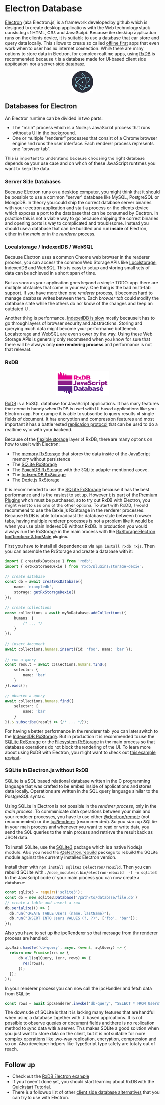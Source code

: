 # Electron Database

[Electron](https://www.electronjs.org/) (aka Electron.js) is a framework developed by github which is designed to create desktop applications with the Web technology stack consisting of HTML, CSS and JavaScript.
Because the desktop application runs on the clients device, it is suitable to use a database that can store and query data locally. This allows to create so called [offline first](./offline-first.md) apps that even work when to user has no internet connection.
While there are many options to store data in Electron, for complex realtime apps, using [RxDB](https://rxdb.info/) is recommended because it is a database made for UI-based client side application, not a server-side database.

<p align="center">
  <img src="./files/icons/electron.svg" alt="Electron" width="70" />
</p>

## Databases for Electron

An Electron runtime can be divided in two parts:
- The "main" process which is a Node.js JavaScript process that runs without a UI in the background.
- One or multiple "renderer" processes that consist of a Chrome browser engine and runs the user interface. Each renderer process represents one "browser tab".

This is important to understand because choosing the right database depends on your use case and on which of these JavaScript runtimes you want to keep the data.


### Server Side Databases

Because Electron runs on a desktop computer, you might think that it should be possible to use a common "server" database like MySQL, PostgreSQL or MongoDB. In theory you could ship the correct database server binaries with your electron application and start a process on the clients device which exposes a port to the database that can be consumed by Electron. In practice this is not a viable way to go because shipping the correct binaries and opening ports is way to complicated and troublesome. Instead you should use a database that can be bundled and run **inside** of Electron, either in the *main* or in the *renderer* process.


### Localstorage / IndexedDB / WebSQL

Because Electron uses a common Chrome web browser in the renderer process, you can access the common Web Storage APIs like [Localstorage](./articles/localstorage.md), IndexedDB and WebSQL. This is easy to setup and storing small sets of data can be achieved in a short span of time. 

But as soon as your application goes beyond a simple TODO-app, there are multiple obstacles that come in your way. One thing is the bad multi-tab support. If you have more then one *renderer* process, it becomes hard to manage database writes between them. Each *browser tab* could modify the database state while the others do not know of the changes and keep an outdated UI.

Another thing is performance. [IndexedDB is slow](./slow-indexeddb.md) mostly because it has to go through layers of browser security and abstractions. Storing and querying much data might become your performance bottleneck. Localstorage and WebSQL are even slower by the way. Using these Web Storage APIs is generally only recommend when you know for sure that there will be always only **one rendering process** and performance is not that relevant.

### RxDB

<p align="center">
  <img src="./files/logo/rxdb_javascript_database.svg" alt="RxDB" width="170" />
</p>


[RxDB](https://rxdb.info/) is a NoSQL database for JavaScript applications. It has many features that come in handy when RxDB is used with UI based applications like you Electron app. For example it is able to subscribe to query results of single fields of document. It has encryption and compression features and most important it has a battle tested [replication protocol](https://rxdb.info/replication.html) that can be used to do a realtime sync with your backend.

Because of the [flexible storage](https://rxdb.info/rx-storage.html) layer of RxDB, there are many options on how to use it with Electron:

- The [memory RxStorage](./rx-storage-memory.md) that stores the data inside of the JavaScript memory without persistence
- The [SQLite RxStorage](./rx-storage-sqlite.md)
- The [PouchDB RxStorage](./rx-storage-pouchdb.md) with the SQLite adapter mentioned above.
- The [IndexedDB RxStorage](./rx-storage-indexeddb.md)
- The [Dexie.js RxStorage](./rx-storage-dexie.md)

It is recommended to use the [SQLite RxStorage](./rx-storage-sqlite.md) because it has the best performance and is the easiest to set up. However it is part of the [Premium Plugins](https://rxdb.info/premium.html) which must be purchased, so to try out RxDB with Electron, you might want to use one of the other options. To start with RxDB, I would recommend to use the Dexie.js RxStorage in the renderer processes. Because RxDB is able to broadcast the database state between browser tabs, having multiple renderer processes is not a problem like it would be when you use plain IndexedDB without RxDB.
In production you would always run the RxStorage in the main process with the [RxStorage Electron IpcRenderer & IpcMain](./electron.md#rxstorage-electron-ipcrenderer--ipcmain) plugins.

First you have to install all dependencies via `npm install rxdb rxjs`.
Then you can assemble the RxStorage and create a database with it:

```ts
import { createRxDatabase } from 'rxdb';
import { getRxStorageDexie } from 'rxdb/plugins/storage-dexie';

// create database
const db = await createRxDatabase({
    name: 'exampledb',
    storage: getRxStorageDexie()
});

// create collections
const collections = await myRxDatabase.addCollections({
    humans: {
        /* ... */
    }
});

// insert document
await collections.humans.insert({id: 'foo', name: 'bar'});

// run a query
const result = await collections.humans.find({
    selector: {
        name: 'bar'
    }
}).exec();

// observe a query
await collections.humans.find({
    selector: {
        name: 'bar'
    }
}).$.subscribe(result => {/* ... */});
```

For having a better performance in the renderer tab, you can later switch to the [IndexedDB RxStorage](./rx-storage-indexeddb.md). But in production it is recommended to use the [SQLite RxStorage](./rx-storage-sqlite.md) or the [Filesystem RxStorage](./rx-storage-filesystem-node.md) in the main process so that database operations do not block the rendering of the UI.
To learn more about using RxDB with Electron, you might want to check out [this example project](https://github.com/pubkey/rxdb/tree/master/examples/electron).


### SQLite in Electron.js without RxDB

SQLite is a SQL based relational database written in the C programming language that was crafted to be embed inside of applications and stores data locally. Operations are written in the SQL query language similar to the PostgreSQL syntax.

Using SQLite in Electron is not possible in the *renderer process*, only in the *main process*. To communicate data operations between your main and your renderer processes, you have to use either [@electron/remote](https://github.com/electron/remote) (not recommended) or the [ipcRenderer](https://www.electronjs.org/de/docs/latest/api/ipc-renderer) (recommended). So you start up SQLite in your main process and whenever you want to read or write data, you send the SQL queries to the main process and retrieve the result back as JSON data.

To install SQLite, use the [SQLite3](https://github.com/TryGhost/node-sqlite3) package which is a native Node.js module. Also you need the [@electron/rebuild](https://github.com/electron/rebuild) package to rebuild the SQLite module against the currently installed Electron version.

Install them with `npm install sqlite3 @electron/rebuild`.
Then you can rebuild SQLite with `./node_modules/.bin/electron-rebuild  -f -w sqlite3`
In the JavaScript code of your main process you can now create a database:

```ts
const sqlite3 = require('sqlite3');
const db = new sqlite3.Database('/path/to/database/file.db');
// create a table and insert a row
db.serialize(() => {
  db.run("CREATE TABLE Users (name, lastName)");
  db.run("INSERT INTO Users VALUES (?, ?)", ['foo', 'bar']);
});
```

Also you have to set up the ipcRenderer so that message from the renderer process are handled:

```ts
ipcMain.handle('db-query', async (event, sqlQuery) => {
  return new Promise(res => {
      db.all(sqlQuery, (err, rows) => {
        res(rows);
      });
  });
});
```
In your renderer process you can now call the ipcHandler and fetch data from SQLite:

```ts
const rows = await ipcRenderer.invoke('db-query', "SELECT * FROM Users");
```

The downside of SQLite is that it is lacking many features that are handful when using a database together with UI based applications. It is not possible to observe queries or document fields and there is no replication method to sync data with a server. This makes SQLite a good solution when you just want to store data on the client, but it is not suitable for more complex operations like two-way replication, encryption, compression and so on. Also developer helpers like TypeScript type safety are totally out of reach.


## Follow up

- Check out the [RxDB Electron example](https://github.com/pubkey/rxdb/tree/master/examples/electron)
- If you haven't done yet, you should start learning about RxDB with the [Quickstart Tutorial](./quickstart.md).
- There is a followup list of other [client side database alternatives](./alternatives.md) that you can try to use with Electron.
